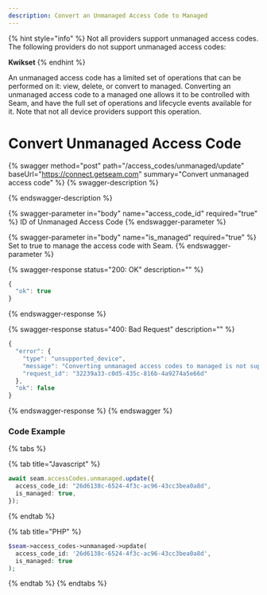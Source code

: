 ```yaml
---
description: Convert an Unmanaged Access Code to Managed
---
```


{% hint style="info" %}
Not all providers support unmanaged access codes. The following providers do not support unmanaged access codes:

**Kwikset**
{% endhint %}


An unmanaged access code has a limited set of operations that can be performed on it: view, delete, or convert to managed.
Converting an unmanaged access code to a managed one allows it to be controlled with Seam, and have the full set of operations
and lifecycle events available for it. Note that not all device providers support this operation.

# Convert Unmanaged Access Code

{% swagger method="post" path="/access_codes/unmanaged/update" baseUrl="https://connect.getseam.com" summary="Convert unmanaged access code" %}
{% swagger-description %}

{% endswagger-description %}

{% swagger-parameter in="body" name="access_code_id" required="true" %}
ID of Unmanaged Access Code
{% endswagger-parameter %}

{% swagger-parameter in="body" name="is_managed" required="true" %}
Set to true to manage the access code with Seam.
{% endswagger-parameter %}

{% swagger-response status="200: OK" description="" %}

```javascript
{
  "ok": true
}
```

{% endswagger-response %}

{% swagger-response status="400: Bad Request" description="" %}

```javascript
{
  "error": {
    "type": "unsupported_device",
    "message": "Converting unmanaged access codes to managed is not supported for this device",
    "request_id": "32239a33-c0d5-435c-816b-4a9274a5e66d"
  },
  "ok": false
}
```

{% endswagger-response %}
{% endswagger %}

### Code Example

{% tabs %}

{% tab title="Javascript" %}

```typescript
await seam.accessCodes.unmanaged.update({
  access_code_id: "26d6138c-6524-4f3c-ac96-43cc3bea0a8d",
  is_managed: true,
});
```

{% endtab %}

{% tab title="PHP" %}

```php
$seam->access_codes->unmanaged->update(
  access_code_id: '26d6138c-6524-4f3c-ac96-43cc3bea0a8d',
  is_managed: true
);
```

{% endtab %}
{% endtabs %}
